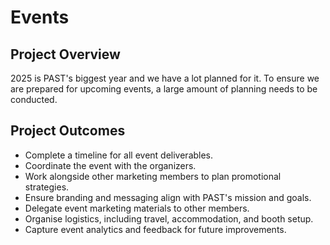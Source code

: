 # Events
## Project Overview
2025 is PAST's biggest year and we have a lot planned for it. To ensure we are prepared for upcoming events, a large amount of planning needs to be conducted.

## Project Outcomes
- Complete a timeline for all event deliverables.
- Coordinate the event with the organizers.
- Work alongside other marketing members to plan promotional strategies.
- Ensure branding and messaging align with PAST's mission and goals.
- Delegate event marketing materials to other members.
- Organise logistics, including travel, accommodation, and booth setup.
- Capture event analytics and feedback for future improvements.
